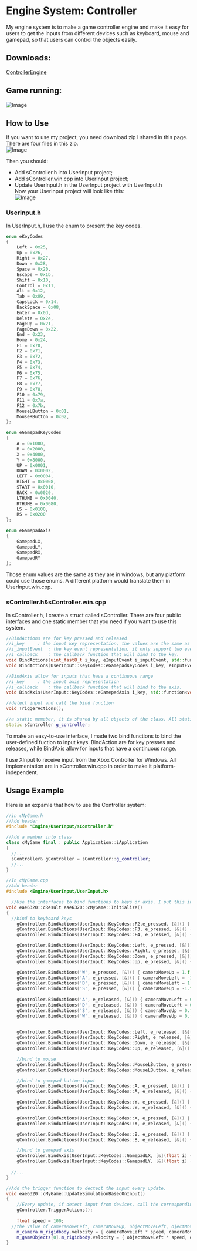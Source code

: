 # Engine System: Controller  

My engine system is to make a game controller engine and make it easy for users to get the inputs from different devices such as keyboard, mouse and gamepad, so that users can control the objects easily.  

## Downloads:  
[ControllerEngine](https://github.com/XingnanChen/Engineer2/blob/master/Engine/UserInput.zip?raw=true)  

## Game running:  
![Image](Engine/gamerunning.gif)  

## How to Use  
If you want to use my project, you need download zip I shared in this page. There are four files in this zip.  
![Image](Engine/0.png)  

Then you should:  
- Add sController.h into UserInput project;  
- Add sController.win.cpp into UserInput project;  
- Update UserInput.h in the UserInput project with UserInput.h  
Now your UserInput project will look like this:  
![Image](Engine/1.png)  

### UserInput.h
In UserInput.h, I use the enum to present the key codes.  
```cpp
enum eKeyCodes
{
    Left = 0x25,
    Up = 0x26,
    Right = 0x27,
    Down = 0x28,
    Space = 0x20,
    Escape = 0x1b,
    Shift = 0x10,
    Control = 0x11,
    Alt = 0x12,
    Tab = 0x09,
    CapsLock = 0x14,
    BackSpace = 0x08,
    Enter = 0x0d,
    Delete = 0x2e,
    PageUp = 0x21,
    PageDown = 0x22,
    End = 0x23,
    Home = 0x24,
    F1 = 0x70,
    F2 = 0x71,
    F3 = 0x72,
    F4 = 0x73,
    F5 = 0x74,
    F6 = 0x75,
    F7 = 0x76,
    F8 = 0x77,
    F9 = 0x78,
    F10 = 0x79,
    F11 = 0x7a,
    F12 = 0x7b,
    MouseLButton = 0x01,
    MouseRButton = 0x02,
};

enum eGamepadKeyCodes
{
    A = 0x1000,
    B = 0x2000,
    X = 0x4000,
    Y = 0x8000,
    UP = 0x0001,
    DOWN = 0x0002,
    LEFT = 0x0004,
    RIGHT = 0x0008,
    START = 0x0010,
    BACK = 0x0020,
    LTHUMB = 0x0040,
    RTHUMB = 0x0080,
    LS = 0x0100,
    RS = 0x0200
};

enum eGamepadAxis
{
    GamepadLX,
    GamepadLY,
    GamepadRX,
    GamepadRY
};
```  
Those enum values are the same as they are in windows, but any platform could use those enums. A different platform would translate them in UserInput.win.cpp.  

### sController.h&sController.win.cpp
In sController.h, I create a struct called sController. There are four public interfaces and one static member that you need if you want to use this system.  
```cpp
//BindActions are for key pressed and released
//i_key		: the input key representation, the values are the same as they are in the windows 
//i_inputEvent	: the key event representation, it only support two events now, e_pressed means key is pressed, e_released means the first time the key is released.
//i_callback	: the callback function that will bind to the key.
void BindActions(uint_fast8_t i_key, eInputEvent i_inputEvent, std::function<void()> callback);
void BindActions(UserInput::KeyCodes::eGamepadKeyCodes i_key, eInputEvent i_inputEvent, std::function<void()> callback);

//BindAxis allow for inputs that have a continuous range
//i_key		: the input axis representation
//i_callback	: the callback function that will bind to the axis.
void BindAxis(UserInput::KeyCodes::eGamepadAxis i_key, std::function<void(float)> callback);

//detect input and call the bind function
void TriggerActions();

//a static memeber, it is shared by all objects of the class. All static data is initialized to zero when the first object is created
static sController g_controller;
```  
To make an easy-to-use interface, I made two bind functions to bind the user-defined fuction to input keys. BindAction are for key presses and releases, while BindAxis allow for inputs that have a continuous range.  

I use XInput to receive input from the Xbox Controller for Windows. All implementation are in sController.win.cpp in order to make it platform-independent.  

## Usage Example  
Here is an expamle that how to use the Controller system:  
```cpp
//in cMyGame.h
//Add header
#include "Engine/UserInput/sController.h"

//Add a member into class
class cMyGame final : public Application::iApplication
{
  //...
  sController& gController = sController::g_controller;
  //...
}

//In cMyGame.cpp
//Add header
#include <Engine/UserInput/UserInput.h>

  //Use the interfaces to bind functions to keys or axis. I put this in Initialize().
void eae6320::cResult eae6320::cMyGame::Initialize()
{
  //bind to keyboard keys
	gController.BindActions(UserInput::KeyCodes::F2,e_pressed, [&]() { meshCount = 1; });
	gController.BindActions(UserInput::KeyCodes::F3, e_pressed, [&]() { m_gameObjects[0].changeEffect(effect_c); });
	gController.BindActions(UserInput::KeyCodes::F4, e_pressed, [&]() { m_gameObjects[0].changeEffect(effect_c); });

	gController.BindActions(UserInput::KeyCodes::Left, e_pressed, [&]() { objectMoveLeft = -1.f; });
	gController.BindActions(UserInput::KeyCodes::Right, e_pressed, [&]() { objectMoveLeft = 1.f; });
	gController.BindActions(UserInput::KeyCodes::Down, e_pressed, [&]() { objectMoveUp = -1.f; });
	gController.BindActions(UserInput::KeyCodes::Up, e_pressed, [&]() { objectMoveUp = 1.f; });

	gController.BindActions('W', e_pressed, [&]() { cameraMoveUp = 1.f; });
	gController.BindActions('A', e_pressed, [&]() { cameraMoveLeft = -1.f; });
	gController.BindActions('D', e_pressed, [&]() { cameraMoveLeft = 1.f; });
	gController.BindActions('S', e_pressed, [&]() { cameraMoveUp = -1.f; });
	
	gController.BindActions('A', e_released, [&]() { cameraMoveLeft = 0.f; });
	gController.BindActions('D', e_released, [&]() { cameraMoveLeft = 0.f; });
	gController.BindActions('S', e_released, [&]() { cameraMoveUp = 0.f; });
	gController.BindActions('W', e_released, [&]() { cameraMoveUp = 0.f; });

	
	gController.BindActions(UserInput::KeyCodes::Left, e_released, [&]() { objectMoveLeft = 0; });
	gController.BindActions(UserInput::KeyCodes::Right, e_released, [&]() { objectMoveLeft = 0; });
	gController.BindActions(UserInput::KeyCodes::Down, e_released, [&]() { objectMoveUp = 0; });
	gController.BindActions(UserInput::KeyCodes::Up, e_released, [&]() { objectMoveUp = 0; });

	//bind to mouse
	gController.BindActions(UserInput::KeyCodes::MouseLButton, e_pressed, [&]() { cameraMoveUp = 1.f; });
	gController.BindActions(UserInput::KeyCodes::MouseLButton, e_released, [&]() { cameraMoveUp = 0.f; });

	//bind to gamepad button input
	gController.BindActions(UserInput::KeyCodes::A, e_pressed, [&]() { cameraMoveUp = -1.f; });
	gController.BindActions(UserInput::KeyCodes::A, e_released, [&]() { cameraMoveUp = 0.f; });

	gController.BindActions(UserInput::KeyCodes::Y, e_pressed, [&]() { cameraMoveUp = 1.f; });
	gController.BindActions(UserInput::KeyCodes::Y, e_released, [&]() { cameraMoveUp = 0.f; });

	gController.BindActions(UserInput::KeyCodes::X, e_pressed, [&]() { cameraMoveLeft = -1.f; });
	gController.BindActions(UserInput::KeyCodes::X, e_released, [&]() { cameraMoveLeft = 0.f; });

	gController.BindActions(UserInput::KeyCodes::B, e_pressed, [&]() { cameraMoveLeft = 1.f; });
	gController.BindActions(UserInput::KeyCodes::B, e_released, [&]() { cameraMoveLeft = 0.f; });

	//bind to gamepad axis
	gController.BindAxis(UserInput::KeyCodes::GamepadLX, [&](float i) {objectMoveLeft = i; });
	gController.BindAxis(UserInput::KeyCodes::GamepadLY, [&](float i) {objectMoveUp = i; });
  
  //...
}

//Add the trigger function to dectect the input every update.
void eae6320::cMyGame::UpdateSimulationBasedOnInput()
{
	//Every update, if detect input from devices, call the corresponding function
	gController.TriggerActions();
  
	float speed = 100;
  //the value of cameraMoveLeft, cameraMoveUp, objectMoveLeft, ojectMoveUp will be changed by the call back function if the binding key is triggered.
	m_camera.m_rigidbody.velocity = { cameraMoveLeft * speed, cameraMoveUp * speed, 0 };
	m_gameObjects[0].m_rigidbody.velocity = { objectMoveLeft * speed, objectMoveUp * speed, 0 };
}
